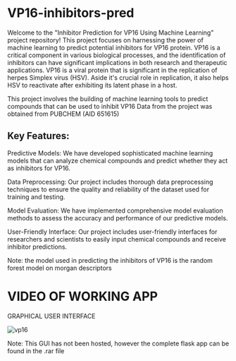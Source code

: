 # VP16-inhibitors-pred
Welcome to the "Inhibitor Prediction for VP16 Using Machine Learning" project repository! This project focuses on harnessing the power of machine learning to predict potential inhibitors for VP16 protein. VP16 is a critical component in various biological processes, and the identification of inhibitors can have significant implications in both research and therapeutic applications.
VP16 is a viral protein that is significant in the replication of herpes Simplex virus (HSV). Aside it's crucial role in replication, it also helps HSV to reactivate after exhibiting its latent phase in a host.

This project involves the building of machine learning tools to predict compounds that can be used to inhibit VP16
Data from the project was obtained from PUBCHEM (AID 651615)

## Key Features:
  Predictive Models: We have developed sophisticated machine learning models that can analyze chemical compounds and predict whether they act as inhibitors for VP16.
  
  Data Preprocessing: Our project includes thorough data preprocessing techniques to ensure the quality and reliability of the dataset used for training and testing.
  
  Model Evaluation: We have implemented comprehensive model evaluation methods to assess the accuracy and performance of our predictive models.
  
  User-Friendly Interface: Our project includes user-friendly interfaces for researchers and scientists to easily input chemical compounds and receive inhibitor predictions.

  Note: the model used in predicting the inhibitors of VP16 is the random forest model on morgan descriptors


# VIDEO OF WORKING APP
GRAPHICAL USER INTERFACE

![vp16](https://github.com/Ghaby-X/VP16-inhibitors-pred/assets/105595126/4869f701-9063-4fea-ba24-0b2518277c54)

Note: This GUI has not been hosted, however the complete flask app can be found in the .rar file
